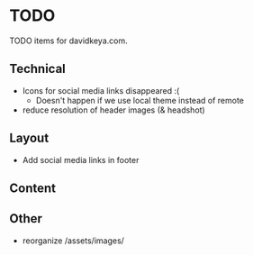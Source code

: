 # TODO

TODO items for davidkeya.com.

## Technical
- Icons for social media links disappeared :(
  - Doesn't happen if we use local theme instead of remote
- reduce resolution of header images (& headshot)

## Layout
- Add social media links in footer

## Content


## Other
- reorganize /assets/images/
